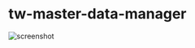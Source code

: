 # tw-master-data-manager
![screenshot](https://user-images.githubusercontent.com/22654338/110215467-4e3e8080-7eed-11eb-86ce-ac90890fb943.png)
